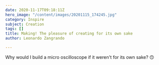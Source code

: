 ```yaml
---
date: 2020-11-17T09:18:11Z
hero_image: "/content/images/20201115_174245.jpg"
category: Inspire
subject: Creation
tags: []
title: Making! The pleasure of creating for its own sake
author: Leonardo Zangrando

---
```

Why would I build a micro oscilloscope if it weren't for its own sake? 🙃